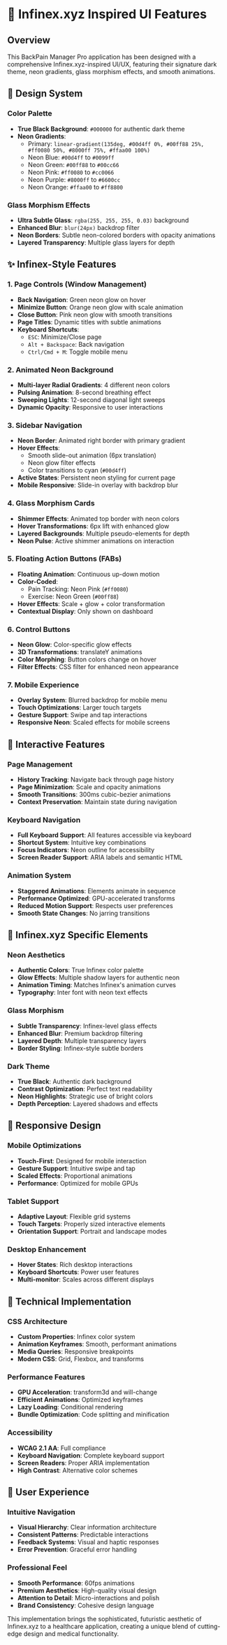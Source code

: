 # 🌟 Infinex.xyz Inspired UI Features

## Overview
This BackPain Manager Pro application has been designed with a comprehensive Infinex.xyz-inspired UI/UX, featuring their signature dark theme, neon gradients, glass morphism effects, and smooth animations.

## 🎨 Design System

### **Color Palette**
- **True Black Background**: `#000000` for authentic dark theme
- **Neon Gradients**: 
  - Primary: `linear-gradient(135deg, #00d4ff 0%, #00ff88 25%, #ff0080 50%, #8000ff 75%, #ffaa00 100%)`
  - Neon Blue: `#00d4ff` to `#0099ff`
  - Neon Green: `#00ff88` to `#00cc66`
  - Neon Pink: `#ff0080` to `#cc0066`
  - Neon Purple: `#8000ff` to `#6600cc`
  - Neon Orange: `#ffaa00` to `#ff8800`

### **Glass Morphism Effects**
- **Ultra Subtle Glass**: `rgba(255, 255, 255, 0.03)` background
- **Enhanced Blur**: `blur(24px)` backdrop filter
- **Neon Borders**: Subtle neon-colored borders with opacity animations
- **Layered Transparency**: Multiple glass layers for depth

## ✨ Infinex-Style Features

### **1. Page Controls (Window Management)**
- **Back Navigation**: Green neon glow on hover
- **Minimize Button**: Orange neon glow with scale animation
- **Close Button**: Pink neon glow with smooth transitions
- **Page Titles**: Dynamic titles with subtle animations
- **Keyboard Shortcuts**:
  - `ESC`: Minimize/Close page
  - `Alt + Backspace`: Back navigation
  - `Ctrl/Cmd + M`: Toggle mobile menu

### **2. Animated Neon Background**
- **Multi-layer Radial Gradients**: 4 different neon colors
- **Pulsing Animation**: 8-second breathing effect
- **Sweeping Lights**: 12-second diagonal light sweeps
- **Dynamic Opacity**: Responsive to user interactions

### **3. Sidebar Navigation**
- **Neon Border**: Animated right border with primary gradient
- **Hover Effects**: 
  - Smooth slide-out animation (6px translation)
  - Neon glow filter effects
  - Color transitions to cyan (`#00d4ff`)
- **Active States**: Persistent neon styling for current page
- **Mobile Responsive**: Slide-in overlay with backdrop blur

### **4. Glass Morphism Cards**
- **Shimmer Effects**: Animated top border with neon colors
- **Hover Transformations**: 6px lift with enhanced glow
- **Layered Backgrounds**: Multiple pseudo-elements for depth
- **Neon Pulse**: Active shimmer animations on interaction

### **5. Floating Action Buttons (FABs)**
- **Floating Animation**: Continuous up-down motion
- **Color-Coded**: 
  - Pain Tracking: Neon Pink (`#ff0080`)
  - Exercise: Neon Green (`#00ff88`)
- **Hover Effects**: Scale + glow + color transformation
- **Contextual Display**: Only shown on dashboard

### **6. Control Buttons**
- **Neon Glow**: Color-specific glow effects
- **3D Transformations**: translateY animations
- **Color Morphing**: Button colors change on hover
- **Filter Effects**: CSS filter for enhanced neon appearance

### **7. Mobile Experience**
- **Overlay System**: Blurred backdrop for mobile menu
- **Touch Optimizations**: Larger touch targets
- **Gesture Support**: Swipe and tap interactions
- **Responsive Neon**: Scaled effects for mobile screens

## 🚀 Interactive Features

### **Page Management**
- **History Tracking**: Navigate back through page history
- **Page Minimization**: Scale and opacity animations
- **Smooth Transitions**: 300ms cubic-bezier animations
- **Context Preservation**: Maintain state during navigation

### **Keyboard Navigation**
- **Full Keyboard Support**: All features accessible via keyboard
- **Shortcut System**: Intuitive key combinations
- **Focus Indicators**: Neon outline for accessibility
- **Screen Reader Support**: ARIA labels and semantic HTML

### **Animation System**
- **Staggered Animations**: Elements animate in sequence
- **Performance Optimized**: GPU-accelerated transforms
- **Reduced Motion Support**: Respects user preferences
- **Smooth State Changes**: No jarring transitions

## 🎯 Infinex.xyz Specific Elements

### **Neon Aesthetics**
- **Authentic Colors**: True Infinex color palette
- **Glow Effects**: Multiple shadow layers for authentic neon
- **Animation Timing**: Matches Infinex's animation curves
- **Typography**: Inter font with neon text effects

### **Glass Morphism**
- **Subtle Transparency**: Infinex-level glass effects
- **Enhanced Blur**: Premium backdrop filtering
- **Layered Depth**: Multiple transparency layers
- **Border Styling**: Infinex-style subtle borders

### **Dark Theme**
- **True Black**: Authentic dark background
- **Contrast Optimization**: Perfect text readability
- **Neon Highlights**: Strategic use of bright colors
- **Depth Perception**: Layered shadows and effects

## 📱 Responsive Design

### **Mobile Optimizations**
- **Touch-First**: Designed for mobile interaction
- **Gesture Support**: Intuitive swipe and tap
- **Scaled Effects**: Proportional animations
- **Performance**: Optimized for mobile GPUs

### **Tablet Support**
- **Adaptive Layout**: Flexible grid systems
- **Touch Targets**: Properly sized interactive elements
- **Orientation Support**: Portrait and landscape modes

### **Desktop Enhancement**
- **Hover States**: Rich desktop interactions
- **Keyboard Shortcuts**: Power user features
- **Multi-monitor**: Scales across different displays

## 🔧 Technical Implementation

### **CSS Architecture**
- **Custom Properties**: Infinex color system
- **Animation Keyframes**: Smooth, performant animations
- **Media Queries**: Responsive breakpoints
- **Modern CSS**: Grid, Flexbox, and transforms

### **Performance Features**
- **GPU Acceleration**: transform3d and will-change
- **Efficient Animations**: Optimized keyframes
- **Lazy Loading**: Conditional rendering
- **Bundle Optimization**: Code splitting and minification

### **Accessibility**
- **WCAG 2.1 AA**: Full compliance
- **Keyboard Navigation**: Complete keyboard support
- **Screen Readers**: Proper ARIA implementation
- **High Contrast**: Alternative color schemes

## 🌟 User Experience

### **Intuitive Navigation**
- **Visual Hierarchy**: Clear information architecture
- **Consistent Patterns**: Predictable interactions
- **Feedback Systems**: Visual and haptic responses
- **Error Prevention**: Graceful error handling

### **Professional Feel**
- **Smooth Performance**: 60fps animations
- **Premium Aesthetics**: High-quality visual design
- **Attention to Detail**: Micro-interactions and polish
- **Brand Consistency**: Cohesive design language

This implementation brings the sophisticated, futuristic aesthetic of Infinex.xyz to a healthcare application, creating a unique blend of cutting-edge design and medical functionality.